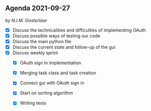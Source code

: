 ## Agenda 2021-09-27
_by N.I.M. Oosterlaar_
 - [x] Discuss the technicalities and difficulties of implementing OAuth
 - [x] Discuss possible ways of testing our code
 - [x] Discuss the main python file
 - [x] Discuss the current state and follow-up of the gui
 - [x] Discuss weekly sprint
	 - [x] OAuth sign in implementation
	 - [x] Merging task class and task creation
	 - [x] Connect gui with OAuth sign in
	 - [x] Start on sorting algorithm
	 - [x] Writing tests



